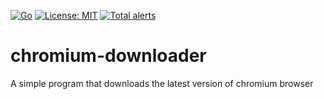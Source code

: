 [![Go](https://github.com/yiannosch/chromium-downloader/workflows/Go/badge.svg)](https://github.com/yiannosch/chromium-downloader/actions)
[![License: MIT](https://img.shields.io/badge/License-MIT-blue.svg)](https://opensource.org/licenses/MIT)
[![Total alerts](https://img.shields.io/lgtm/alerts/g/yiannosch/chromium-downloader.svg?logo=lgtm&logoWidth=18)](https://lgtm.com/projects/g/yiannosch/chromium-downloader/alerts/)
# chromium-downloader
A simple program that downloads the latest version of chromium browser
